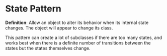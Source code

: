 # State Pattern 

**Definition**: 
Allow an object to alter its behavior when its internal state changes.  The object will appear to change its class.  

This pattern can create a lot of subclasses if there are too many states, and works best when there is a definite number of transitions between the states but the states themselves change.  